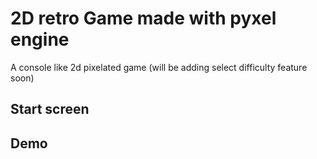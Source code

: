 # 2D retro Game made with pyxel engine
A console like 2d pixelated game 
(will be adding select difficulty feature soon)

## Start screen


## Demo
